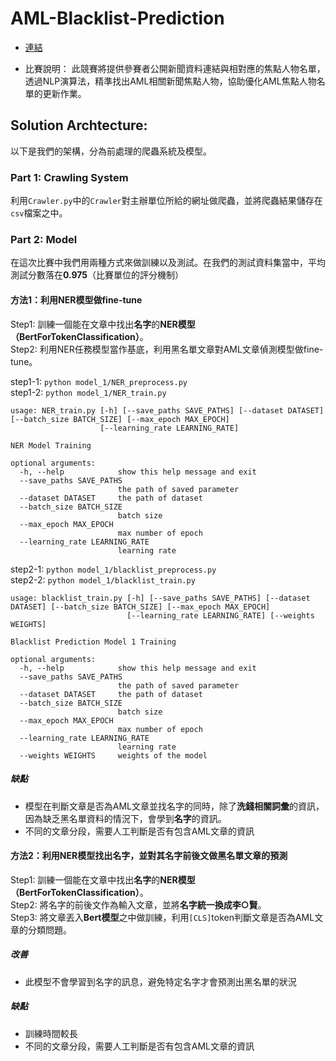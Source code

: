 # AML-Blacklist-Prediction

- [連結](https://tbrain.trendmicro.com.tw/Competitions/Details/11)

- 比賽說明：
此競賽將提供參賽者公開新聞資料連結與相對應的焦點人物名單，  透過NLP演算法，精準找出AML相關新聞焦點人物，協助優化AML焦點人物名單的更新作業。

## Solution Archtecture:
以下是我們的架構，分為前處理的爬蟲系統及模型。

### Part 1: Crawling System
利用``Crawler.py``中的``Crawler``對主辦單位所給的網址做爬蟲，並將爬蟲結果儲存在``csv``檔案之中。  

### Part 2: Model
在這次比賽中我們用兩種方式來做訓練以及測試。在我們的測試資料集當中，平均測試分數落在**0.975**（比賽單位的評分機制）

#### 方法1：利用NER模型做fine-tune
Step1: 訓練一個能在文章中找出**名字**的**NER模型（BertForTokenClassification）**。  
Step2: 利用NER任務模型當作基底，利用黑名單文章對AML文章偵測模型做fine-tune。

step1-1: ``python model_1/NER_preprocess.py``  
step1-2: ``python model_1/NER_train.py``
```
usage: NER_train.py [-h] [--save_paths SAVE_PATHS] [--dataset DATASET] [--batch_size BATCH_SIZE] [--max_epoch MAX_EPOCH]
                    [--learning_rate LEARNING_RATE]

NER Model Training

optional arguments:
  -h, --help            show this help message and exit
  --save_paths SAVE_PATHS
                        the path of saved parameter
  --dataset DATASET     the path of dataset
  --batch_size BATCH_SIZE
                        batch size
  --max_epoch MAX_EPOCH
                        max number of epoch
  --learning_rate LEARNING_RATE
                        learning rate
```

step2-1: ``python model_1/blacklist_preprocess.py``  
step2-2: ``python model_1/blacklist_train.py``  

```
usage: blacklist_train.py [-h] [--save_paths SAVE_PATHS] [--dataset DATASET] [--batch_size BATCH_SIZE] [--max_epoch MAX_EPOCH]
                          [--learning_rate LEARNING_RATE] [--weights WEIGHTS]

Blacklist Prediction Model 1 Training

optional arguments:
  -h, --help            show this help message and exit
  --save_paths SAVE_PATHS
                        the path of saved parameter
  --dataset DATASET     the path of dataset
  --batch_size BATCH_SIZE
                        batch size
  --max_epoch MAX_EPOCH
                        max number of epoch
  --learning_rate LEARNING_RATE
                        learning rate
  --weights WEIGHTS     weights of the model

```

##### 缺點
- 模型在判斷文章是否為AML文章並找名字的同時，除了**洗錢相關詞彙**的資訊，因為缺乏黑名單資料的情況下，會學到**名字**的資訊。
- 不同的文章分段，需要人工判斷是否有包含AML文章的資訊

#### 方法2：利用NER模型找出名字，並對其名字前後文做黑名單文章的預測
Step1: 訓練一個能在文章中找出**名字**的**NER模型（BertForTokenClassification）**。  
Step2: 將名字的前後文作為輸入文章，並將**名字統一換成李○賢**。  
Step3: 將文章丟入**Bert模型**之中做訓練，利用``[CLS]``token判斷文章是否為AML文章的分類問題。

##### 改善
- 此模型不會學習到名字的訊息，避免特定名字才會預測出黑名單的狀況

##### 缺點
- 訓練時間較長
- 不同的文章分段，需要人工判斷是否有包含AML文章的資訊
